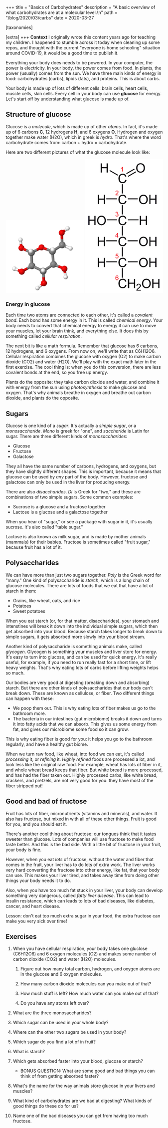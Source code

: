 +++
title = "Basics of Carbohydrates"
description = "A basic overview of what carbohydrates are at a molecular level.\n"
path = "/blog/2020/03/carbs"
date = 2020-03-27

[taxonomies]

[extra]
+++
__Context__ I originally wrote this content years ago for teaching my children. I happened to stumble across it today when cleaning up some repos, and thought with the current "everyone is home schooling" situation around COVID-19, it would be a good time to publish it.

Everything your body does needs to be powered. In your computer, the
power is electricity. In your body, the power comes from food. In
plants, the power (usually) comes from the sun. We have three main
kinds of energy in food: carbohydrates (carbs), lipids (fats), and
proteins. This is about carbs.

Your body is made up of lots of different cells: brain cells, heart
cells, muscle cells, skin cells. Every cell in your body can use
__glucose__ for energy. Let's start off by understanding what glucose
is made up of.

## Structure of glucose

Glucose is a _molecule_, which is made up of other _atoms_. In fact,
it's made up of 6 carbons **C**, 12 hydrogens **H**, and 6 oxygens
**O**. Hydrogen and oxygen together make water (H2O), which in greek
is _hydro_. That's where the word carbohydrate comes from: carbon +
hydro = carbohydrate.

Here are two different pictures of what the glucose molecule look
like:

<img src="/static/images/3dglucose.png" alt="3D glucose" style="width: 250px"> <img src="/static/images/2dglucose.png" alt="2D glucose" style="width: 250px">

### Energy in glucose

Each time two atoms are connected to each other, it's called a
_covalent bond_. Each bond has some energy in it. This is called
_chemical energy_. Your body needs to convert that chemical energy to
energy it can use to move your muscles, let your brain think, and
everything else. It does this by something called _cellular
respiration_.

The next bit is like a math formula. Remember that glucose has 6
carbons, 12 hydrogens, and 6 oxygens. From now on, we'll write that as
C6H12O6. Cellular respiration combines the glucose with oxygen (O2) to
make carbon dioxide (CO2) and water (H2O). We'll play with the exact
math later in the first exercise. The cool thing is: when you do this
conversion, there are less covalent bonds at the end, so you free up
energy.

Plants do the opposite: they take carbon dioxide and water, and
combine it with energy from the sun using _photosynthesis_ to make
glucose and oxygen. That's why animals breathe in oxygen and breathe
out carbon dioxide, and plants do the opposite.

## Sugars

Glucose is one kind of a _sugar_. It's actually a _simple sugar_, or a
_monosaccharide_. _Mono_ is greek for "one", and _saccharide_ is Latin
for sugar. There are three different kinds of _monosaccharides_:

* Glucose
* Fructose
* Galactose

They all have the same number of carbons, hydrogens, and oxygens, but
they have slightly different shapes. This is important, because it
means that glucose can be used by _any_ part of the body. However,
fructose and galactose can only be used in the liver for producing
energy.

There are also _disaccharides_. _Di_ is Greek for "two," and these are
combinations of two simple sugars. Some common examples:

* Sucrose is a glucose and a fructose together
* Lactose is a glucose and a galactose together

When you hear of "sugar," or see a package with sugar in it, it's
usually sucrose. It's also called "table sugar."

Lactose is also known as milk sugar, and is made by mother animals
(mammals) for their babies. Fructose is sometimes called "fruit
sugar," because fruit has a lot of it.

## Polysaccharides

We can have more than just two sugars together. _Poly_ is the Greek
word for "many." One kind of polysaccharide is _starch_, which is a
long chain of glucose molecules. There are lots of foods that we eat
that have a lot of starch in them:

* Grains, like wheat, oats, and rice
* Potatoes
* Sweet potatoes

When you eat starch (or, for that matter, disaccharides), your stomach
and intenstines will break it down into the individual simple sugars,
which then get absorbed into your blood. Because starch takes longer
to break down to simple sugars, it gets absorbed more slowly into your
blood stream.

Another kind of polysaccharide is something animals make, called
_glycogen_. Glycogen is something your muscles and liver store for
energy. It's easy to turn into glucose, and can be used for quick
energy. It's really useful, for example, if you need to run really
fast for a short time, or lift heavy weights. That's why eating lots
of carbs before lifting weights helps so much.

Our bodies are very good at digesting (breaking down and absorbing)
starch. But there are other kinds of polysaccharides that our body
can't break down. These are known as cellulose, or fiber. Two
different things can happen with these:

* We poop them out. This is why eating lots of fiber makes us go to
  the bathroom more.
* The bacteria in our intestines (gut microbiome) breaks it down and
  turns it into fatty acids that we can absorb. This gives us some
  energy from fat, and gives our microbiome some food so it can grow.

This is why eating fiber is good for you: it helps you go to the
bathroom regularly, and have a healthy gut biome.

When we turn raw food, like wheat, into food we can eat, it's called
_processing_ it, or _refining_ it. _Highly refined_ foods are
processed a lot, and look less like the original raw food. For
example, wheat has lots of fiber in it, and whole wheat bread keeps
that fiber. But white bread is more processed, and has had the fiber
taken out. Highly processed carbs, like white bread, crackers, and
pretzels, are not very good for you: they have most of the fiber
stripped out!

## Good and bad of fructose

Fruit has lots of fiber, micronutrients (vitamins and minerals), and
water. It also has fructose, but mixed in with all of these other
things. Fruit is good for you, and you should eat it.

There's another cool thing about fructose: our tongues think that it
tastes sweeter than glucose. Lots of companies will use fructose to
make food taste better. And this is the bad side. With a little bit of
fructose in your fruit, your body is fine.

However, when you eat _lots_ of fructose, without the water and fiber
that comes in the fruit, your liver has to do lots of extra work. The
liver works very hard converting the fructose into other energy, like
fat, that your body can use. This makes your liver tired, and takes
away time from doing other things your body needs it to do.

Also, when you have too much fat stuck in your liver, your body can
develop something very dangerous, called _fatty liver disease_. This
can lead to insulin resistance, which can leads to lots of bad
diseases, like diabetes, cancer, and heart disease.

Lesson: don't eat too much extra sugar in your food, the extra
fructose can make you very sick over time!

## Exercises

1. When you have cellular respiration, your body takes one gluclose
   (C6H12O6) and 6 oxygen molecules (O2) and makes some number of
   carbon dioxide (CO2) and water (H2O) molecules.

    1. Figure out how many total carbon, hydrogen, and oxygen atoms
       are in the glucose and 6 oxygen molecules.

    2. How many carbon dioxide molecules can you make out of that?

    3. How much stuff is left? How much water can you make out of that?

    4. Do you have any atoms left over?

2. What are the three monosaccharides?

3. Which sugar can be used in your whole body?

4. Where can the other two sugars be used in your body?

5. Which sugar do you find a lot of in fruit?

6. What is starch?

7. Which gets absorbed faster into your blood, glucose or starch?
   * BONUS QUESTION: What are some good and bad things you can think
     of from getting absorbed faster?

8. What's the name for the way animals store glucose in your livers
   and muscles?

9. What kind of carbohydrates are we bad at digesting? What kinds of
   good things do these do for us?

10. Name one of the bad diseases you can get from having too much
    fructose.
